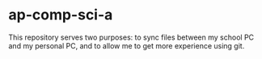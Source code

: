 # ap-comp-sci-a
This repository serves two purposes: to sync files between my school PC and my personal PC, and to allow me to get more experience using git.